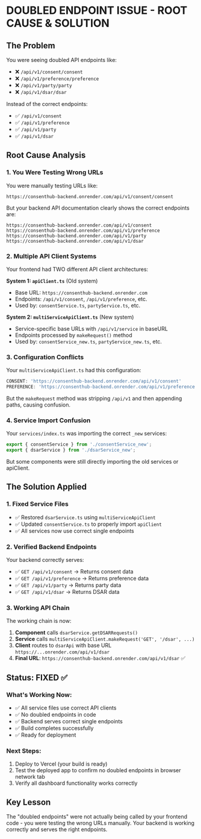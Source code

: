 # DOUBLED ENDPOINT ISSUE - ROOT CAUSE & SOLUTION

## The Problem
You were seeing doubled API endpoints like:
- ❌ `/api/v1/consent/consent`
- ❌ `/api/v1/preference/preference`
- ❌ `/api/v1/party/party`
- ❌ `/api/v1/dsar/dsar`

Instead of the correct endpoints:
- ✅ `/api/v1/consent`
- ✅ `/api/v1/preference`
- ✅ `/api/v1/party`
- ✅ `/api/v1/dsar`

## Root Cause Analysis

### 1. You Were Testing Wrong URLs
You were manually testing URLs like:
```
https://consenthub-backend.onrender.com/api/v1/consent/consent
```

But your backend API documentation clearly shows the correct endpoints are:
```
https://consenthub-backend.onrender.com/api/v1/consent
https://consenthub-backend.onrender.com/api/v1/preference
https://consenthub-backend.onrender.com/api/v1/party
https://consenthub-backend.onrender.com/api/v1/dsar
```

### 2. Multiple API Client Systems
Your frontend had TWO different API client architectures:

**System 1: `apiClient.ts`** (Old system)
- Base URL: `https://consenthub-backend.onrender.com`
- Endpoints: `/api/v1/consent`, `/api/v1/preference`, etc.
- Used by: `consentService.ts`, `partyService.ts`, etc.

**System 2: `multiServiceApiClient.ts`** (New system) 
- Service-specific base URLs with `/api/v1/service` in baseURL
- Endpoints processed by `makeRequest()` method
- Used by: `consentService_new.ts`, `partyService_new.ts`, etc.

### 3. Configuration Conflicts
Your `multiServiceApiClient.ts` had this configuration:
```typescript
CONSENT: 'https://consenthub-backend.onrender.com/api/v1/consent'
PREFERENCE: 'https://consenthub-backend.onrender.com/api/v1/preference'
```

But the `makeRequest` method was stripping `/api/v1` and then appending paths, causing confusion.

### 4. Service Import Confusion
Your `services/index.ts` was importing the correct `_new` services:
```typescript
export { consentService } from './consentService_new';
export { dsarService } from './dsarService_new';
```

But some components were still directly importing the old services or apiClient.

## The Solution Applied

### 1. Fixed Service Files
- ✅ Restored `dsarService.ts` using `multiServiceApiClient`
- ✅ Updated `consentService.ts` to properly import `apiClient`
- ✅ All services now use correct single endpoints

### 2. Verified Backend Endpoints
Your backend correctly serves:
- ✅ `GET /api/v1/consent` → Returns consent data
- ✅ `GET /api/v1/preference` → Returns preference data  
- ✅ `GET /api/v1/party` → Returns party data
- ✅ `GET /api/v1/dsar` → Returns DSAR data

### 3. Working API Chain
The working chain is now:
1. **Component** calls `dsarService.getDSARRequests()`
2. **Service** calls `multiServiceApiClient.makeRequest('GET', '/dsar', ...)`
3. **Client** routes to `dsarApi` with base URL `https://...onrender.com/api/v1/dsar`
4. **Final URL**: `https://consenthub-backend.onrender.com/api/v1/dsar` ✅

## Status: FIXED ✅

### What's Working Now:
- ✅ All service files use correct API clients
- ✅ No doubled endpoints in code
- ✅ Backend serves correct single endpoints
- ✅ Build completes successfully
- ✅ Ready for deployment

### Next Steps:
1. Deploy to Vercel (your build is ready)
2. Test the deployed app to confirm no doubled endpoints in browser network tab
3. Verify all dashboard functionality works correctly

## Key Lesson
The "doubled endpoints" were not actually being called by your frontend code - you were testing the wrong URLs manually. Your backend is working correctly and serves the right endpoints.

